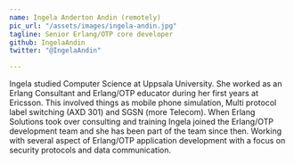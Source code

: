 ```yaml
---
name: Ingela Anderton Andin (remotely)
pic_url: "/assets/images/ingela-andin.jpg"
tagline: Senior Erlang/OTP core developer
github: IngelaAndin
twitter: "@IngelaAndin"

---
```

Ingela studied Computer Science at Uppsala University. She worked as an Erlang Consultant and Erlang/OTP educator during her first years at Ericsson. This involved things as mobile phone simulation, Multi protocol label switching (AXD 301) and SGSN (more Telecom). When Erlang Solutions took over consulting and training Ingela joined the Erlang/OTP development team and she has been part of the team since then. Working with several aspect of Erlang/OTP application development with a focus on security protocols and data communication.
